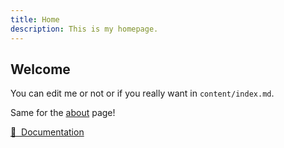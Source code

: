 ```yaml
---
title: Home
description: This is my homepage.
---
```


## Welcome

You can edit me or not or if you really want in  <code>content/index.md</code>.

Same for the [about](/about) page!

[📖 &nbsp;Documentation](https://content.nuxtjs.org)
